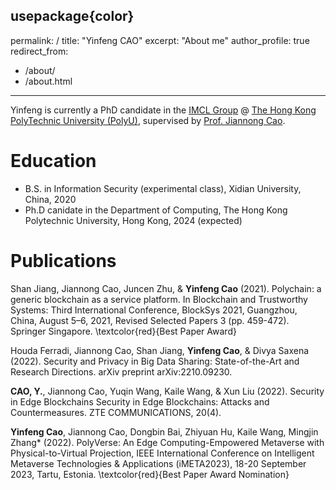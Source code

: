 usepackage{color}
---
permalink: /
title: "Yinfeng CAO"
excerpt: "About me"
author_profile: true
redirect_from: 
  - /about/
  - /about.html
---

Yinfeng is currently a PhD candidate in the <a href="https://www4.comp.polyu.edu.hk/~labimcl/index.html" target="_blank">IMCL Group</a> @ <a href="https://www.polyu.edu.hk/" target="_blank">The Hong Kong PolyTechnic University (PolyU)</a>, supervised by <a href="https://www4.comp.polyu.edu.hk/~csjcao/" target="_blank">Prof. Jiannong Cao</a>. 


Education
======
* B.S. in Information Security (experimental class), Xidian University, China, 2020
* Ph.D canidate in the Department of Computing, The Hong Kong Polytechnic University, Hong Kong, 2024 (expected)

Publications
======

Shan Jiang, Jiannong Cao, Juncen Zhu, & **Yinfeng Cao** (2021). Polychain: a generic blockchain as a service platform. In Blockchain and Trustworthy Systems: Third International Conference, BlockSys 2021, Guangzhou, China, August 5–6, 2021, Revised Selected Papers 3 (pp. 459-472). Springer Singapore. \textcolor{red}{Best Paper Award}

Houda Ferradi, Jiannong Cao, Shan Jiang, **Yinfeng Cao**, & Divya Saxena (2022). Security and Privacy in Big Data Sharing: State-of-the-Art and Research Directions. arXiv preprint arXiv:2210.09230.

**CAO, Y.**, Jiannong Cao, Yuqin Wang, Kaile Wang, & Xun Liu (2022). Security in Edge Blockchains Security in Edge Blockchains: Attacks and Countermeasures. ZTE COMMUNICATIONS, 20(4).

**Yinfeng Cao**, Jiannong Cao, Dongbin Bai, Zhiyuan Hu, Kaile Wang, Mingjin Zhang* (2022). PolyVerse: An Edge Computing-Empowered Metaverse with Physical-to-Virtual Projection, IEEE International Conference on Intelligent Metaverse Technologies & Applications (iMETA2023), 18-20 September 2023, Tartu, Estonia. \textcolor{red}{Best Paper Award Nomination}
